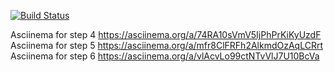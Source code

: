 [![Build Status](https://travis-ci.org/mitry1974/project-lvl1-s504.svg?branch=master)](https://travis-ci.org/mitry1974/project-lvl1-s504)

Asciinema for step 4 https://asciinema.org/a/74RA10sVmV5IjPhPrKiKyUzdF
Asciinema for step 5 https://asciinema.org/a/mfr8ClFRFh2AlkmdOzAqLCRrt
Asciinema for step 6 https://asciinema.org/a/vlAcvLo99ctNTvVlJ7U10BcVa
